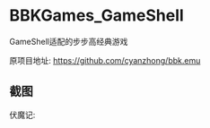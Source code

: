 # BBKGames_GameShell
GameShell适配的步步高经典游戏

原项目地址: https://github.com/cyanzhong/bbk.emu

## 截图

伏魔记:

